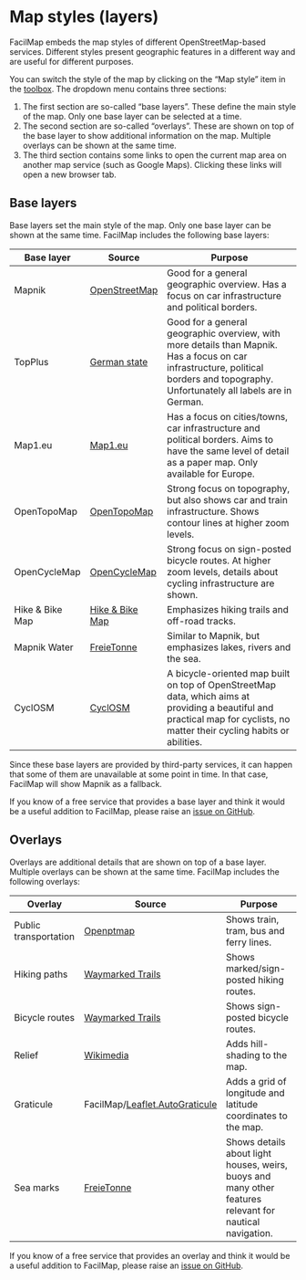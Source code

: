 # Map styles (layers)

FacilMap embeds the map styles of different OpenStreetMap-based services. Different styles present geographic features in a different way and are useful for different purposes.

You can switch the style of the map by clicking on the “Map style” item in the [toolbox](../ui/#toolbox). The dropdown menu contains three sections:
1. The first section are so-called “base layers”. These define the main style of the map. Only one base layer can be selected at a time.
2. The second section are so-called “overlays”. These are shown on top of the base layer to show additional information on the map. Multiple overlays can be shown at the same time.
3. The third section contains some links to open the current map area on another map service (such as Google Maps). Clicking these links will open a new browser tab.

<Screencast :desktop="require('./layers.mp4')" :mobile="require('./layers-mobile.mp4')"></Screencast>

## Base layers

Base layers set the main style of the map. Only one base layer can be shown at the same time. FacilMap includes the following base layers:

| Base layer | Source | Purpose |
|------------|--------|---------|
| Mapnik | [OpenStreetMap](https://www.openstreetmap.org/) | Good for a general geographic overview. Has a focus on car infrastructure and political borders. |
| TopPlus | [German state](https://www.bkg.bund.de/SharedDocs/Produktinformationen/BKG/DE/P-2017/170922-TopPlus-Web-Open.html) | Good for a general geographic overview, with more details than Mapnik. Has a focus on car infrastructure, political borders and topography. Unfortunately all labels are in German. |
| Map1.eu | [Map1.eu](https://www.map1.eu/) | Has a focus on cities/towns, car infrastructure and political borders. Aims to have the same level of detail as a paper map. Only available for Europe. |
| OpenTopoMap | [OpenTopoMap](https://opentopomap.org/) | Strong focus on topography, but also shows car and train infrastructure. Shows contour lines at higher zoom levels. |
| OpenCycleMap | [OpenCycleMap](https://www.opencyclemap.org/) | Strong focus on sign-posted bicycle routes. At higher zoom levels, details about cycling infrastructure are shown. |
| Hike & Bike Map | [Hike & Bike Map](https://hikebikemap.org/) | Emphasizes hiking trails and off-road tracks. |
| Mapnik Water | [FreieTonne](https://www.freietonne.de/) | Similar to Mapnik, but emphasizes lakes, rivers and the sea. |
| CyclOSM | [CyclOSM](https://cyclomap.org/) | A bicycle-oriented map built on top of OpenStreetMap data, which aims at providing a beautiful and practical map for cyclists, no matter their cycling habits or abilities. |

Since these base layers are provided by third-party services, it can happen that some of them are unavailable at some point in time. In that case, FacilMap will show Mapnik as a fallback.

If you know of a free service that provides a base layer and think it would be a useful addition to FacilMap, please raise an [issue on GitHub](https://github.com/FacilMap/facilmap/issues).

## Overlays

Overlays are additional details that are shown on top of a base layer. Multiple overlays can be shown at the same time. FacilMap includes the following overlays:

| Overlay | Source | Purpose |
|---------|--------|---------|
| Public transportation | [Openptmap](https://www.openptmap.org/) | Shows train, tram, bus and ferry lines. |
| Hiking paths | [Waymarked Trails](https://waymarkedtrails.org/) | Shows marked/sign-posted hiking routes. |
| Bicycle routes | [Waymarked Trails](https://waymarkedtrails.org/) | Shows sign-posted bicycle routes. |
| Relief | [Wikimedia](https://tiles.wmflabs.org/) | Adds hill-shading to the map. |
| Graticule | FacilMap/[Leaflet.AutoGraticule](https://github.com/FacilMap/Leaflet.AutoGraticule) | Adds a grid of longitude and latitude coordinates to the map. |
| Sea marks | [FreieTonne](https://www.freietonne.de/) | Shows details about light houses, weirs, buoys and many other features relevant for nautical navigation. |

If you know of a free service that provides an overlay and think it would be a useful addition to FacilMap, please raise an [issue on GitHub](https://github.com/FacilMap/facilmap/issues).
